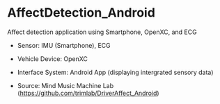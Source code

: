# AffectDetection_Android

Affect detection application using Smartphone, OpenXC, and ECG

- Sensor: IMU (Smartphone), ECG

- Vehicle Device: OpenXC

- Interface System: Android App (displaying intergrated sensory data)

- Source: Mind Music Machine Lab (https://github.com/trimlab/DriverAffect_Android)
